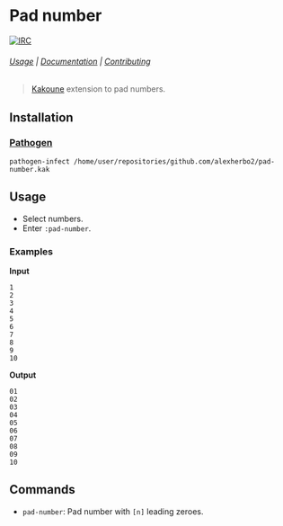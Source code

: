 # Pad number

[![IRC][IRC Badge]][IRC]

###### [Usage](#usage) | [Documentation](#commands) | [Contributing](CONTRIBUTING)

> [Kakoune] extension to pad numbers.

## Installation

### [Pathogen]

``` kak
pathogen-infect /home/user/repositories/github.com/alexherbo2/pad-number.kak
```

## Usage

- Select numbers.
- Enter `:pad-number`.

### Examples

**Input**

```
1
2
3
4
5
6
7
8
9
10
```

**Output**

```
01
02
03
04
05
06
07
08
09
10
```

## Commands

- `pad-number`: Pad number with `[n]` leading zeroes.

[Kakoune]: https://kakoune.org
[IRC]: https://webchat.freenode.net/#kakoune
[IRC Badge]: https://img.shields.io/badge/IRC-%23kakoune-blue.svg
[Pathogen]: https://github.com/alexherbo2/pathogen.kak
